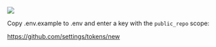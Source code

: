
[<img src="https://github-ads.s3.eu-central-1.amazonaws.com/support-ukraine.svg?t=1" />](https://supportukrainenow.org)

Copy .env.example to .env and enter a key with the `public_repo` scope:

https://github.com/settings/tokens/new
